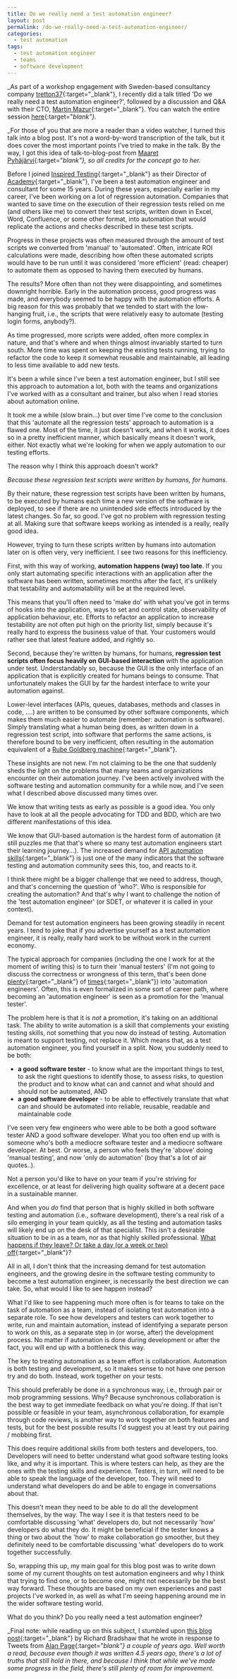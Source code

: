 ```yaml
---
title: Do we really need a test automation engineer?
layout: post
permalink: /do-we-really-need-a-test-automation-engineer/
categories:
  - test automation
tags:
  - test automation engineer
  - teams
  - software development
---
```

_As part of a workshop engagement with Sweden-based consultancy company [tretton37](https://tretton37.com/){:target="_blank"}, I recently did a talk titled 'Do we really need a test automation engineer?', followed by a discussion and Q&A with their CTO, [Martin Mazur](https://se.linkedin.com/in/mazur){:target="_blank"}. You can watch the entire session [here](https://www.youtube.com/watch?v=B2o2YFq6C2Y){:target="_blank"}._

_For those of you that are more a reader than a video watcher, I turned this talk into a blog post. It's not a word-by-word transcription of the talk, but it does cover the most important points I've tried to make in the talk. By the way, I got this idea of talk-to-blog-post from [Maaret Pyhäjärvi](https://maaretp.com/){:target="_blank"}, so all credits for the concept go to her._

Before I joined [Inspired Testing](https://www.inspiredtesting.com/){:target="_blank"} as their Director of [Academy](https://www.inspiredtesting.com/academy){:target="_blank"}, I've been a test automation engineer and consultant for some 15 years. During these years, especially earlier in my career, I've been working on a lot of regression automation. Companies that wanted to save time on the execution of their regression tests relied on me (and others like me) to convert their test scripts, written down in Excel, Word, Confluence, or some other format, into automation that would replicate the actions and checks described in these test scripts.

Progress in these projects was often measured through the amount of test scripts we converted from 'manual' to 'automated'. Often, intricate ROI calculations were made, describing how often these automated scripts would have to be run until it was considered 'more efficient' (read: cheaper) to automate them as opposed to having them executed by humans.

The results? More often than not they were disappointing, and sometimes downright horrible. Early in the automation process, good progress was made, and everybody seemed to be happy with the automation efforts. A big reason for this was probably that we tended to start with the low-hanging fruit, i.e., the scripts that were relatively easy to automate (testing login forms, anybody?).

As time progressed, more scripts were added, often more complex in nature, and that's where and when things almost invariably started to turn south. More time was spent on keeping the existing tests running, trying to refactor the code to keep it somewhat reusable and maintainable, all leading to less time available to add new tests.

It's been a while since I've been a test automation engineer, but I still see this approach to automation a lot, both with the teams and organizations I've worked with as a consultant and trainer, but also when I read stories about automation online.

It took me a while (slow brain...) but over time I've come to the conclusion that this 'automate all the regression tests' approach to automation is a flawed one. Most of the time, it just doesn't work, and when it works, it does so in a pretty inefficient manner, which basically means it doesn't work, either. Not exactly what we're looking for when we apply automation to our testing efforts.

The reason why I think this approach doesn't work?

_Because these regression test scripts were written by humans, for humans._

By their nature, these regression test scripts have been written by humans, to be executed by humans each time a new version of the software is deployed, to see if there are no unintended side effects introduced by the latest changes. So far, so good. I've got no problem with regression testing at all. Making sure that software keeps working as intended is a really, really good idea.

However, trying to turn these scripts written by humans into automation later on is often very, very inefficient. I see two reasons for this inefficiency.

First, with this way of working, **automation happens (way) too late**. If you only start automating specific interactions with an application after the software has been written, sometimes months after the fact, it's unlikely that testability and automatability will be at the required level.

This means that you'll often need to 'make do' with what you've got in terms of hooks into the application, ways to set and control state, observability of application behaviour, etc. Efforts to refactor an application to increase testability are not often put high on the priority list, simply because it's really hard to express the business value of that. Your customers would rather see that latest feature added, and rightly so. 

Second, because they're written by humans, for humans, **regression test scripts often focus heavily on GUI-based interaction** with the application under test. Understandably so, because the GUI is the only interface of an application that is explicitly created for humans beings to consume. That unfortunately makes the GUI by far the hardest interface to write your automation against.

Lower-level interfaces (APIs, queues, databases, methods and classes in code, ....) are written to be consumed by other software components, which makes them much easier to automate (remember: automation is software). Simply translating what a human being does, as written down in a regression test script, into software that performs the same actions, is therefore bound to be very inefficient, often resulting in the automation equivalent of a [Rube Goldberg machine](https://en.wikipedia.org/wiki/Rube_Goldberg_machine){:target="_blank"}.

These insights are not new. I'm not claiming to be the one that suddenly sheds the light on the problems that many teams and organizations encounter on their automation journey. I've been actively involved with the software testing and automation community for a while now, and I've seen what I described above discussed many times over.

We know that writing tests as early as possible is a good idea. You only have to look at all the people advocating for TDD and BDD, which are two different manifestations of this idea.

We know that GUI-based automation is the hardest form of automation (it still puzzles me that that's where so many test automation engineers start their learning journey...). The increased demand for [API automation skills](https://www.inspiredtesting.com/academy/api-testing-course){:target="_blank"} is just one of the many indicators that the software testing and automation community sees this, too, and reacts to it.

I think there might be a bigger challenge that we need to address, though, and that's concerning the question of 'who?'. Who is responsible for creating the automation? And that's why I want to challenge the notion of the 'test automation engineer' (or SDET, or whatever it is called in your context).

Demand for test automation engineers has been growing steadily in recent years. I tend to joke that if you advertise yourself as a test automation engineer, it is really, really hard work to be without work in the current economy.

The typical approach for companies (including the one I work for at the moment of writing this) is to turn their 'manual testers' (I'm not going to discuss the correctness or wrongness of this term, that's been done [plenty](https://visible-quality.blogspot.com/2018/09/three-kinds-of-testing.html){:target="_blank"} of [times](https://www.developsense.com/blog/2017/11/the-end-of-manual-testing/){:target="_blank"}) into 'automation engineers'. Often, this is even formalized in some sort of career path, where becoming an 'automation engineer' is seen as a promotion for the 'manual tester'.

The problem here is that it is _not_ a promotion, it's taking on an additional task. The ability to write automation is a skill that complements your existing testing skills, not something that you now do instead of testing. Automation is meant to support testing, not replace it. Which means that, as a test automation engineer, you find yourself in a split. Now, you suddenly need to be both:

* **a good software tester** - to know what are the important things to test, to ask the right questions to identify those, to assess risks, to question the product and to know what can and cannot and what should and should not be automated, AND
* **a good software developer** - to be able to effectively translate that what can and should be automated into reliable, reusable, readable and maintainable code

I've seen very few engineers who were able to be both a good software tester AND a good software developer. What you too often end up with is someone who's both a mediocre software tester and a mediocre software developer. At best. Or worse, a person who feels they're 'above' doing 'manual testing', and now 'only do automation' (boy that's a lot of air quotes..).

Not a person you'd like to have on your team if you're striving for excellence, or at least for delivering high quality software at a decent pace in a sustainable manner.

And when you _do_ find that person that is highly skilled in both software testing and automation (i.e., software development), there's a real risk of a silo emerging in your team quickly, as all the testing and automation tasks will likely end up on the desk of that specialist. This isn't a desirable situation to be in as a team, nor as that highly skilled professional. [What happens if they leave? Or take a day (or a week or two) off](https://en.wikipedia.org/wiki/Bus_factor){:target="_blank"}?

All in all, I don't think that the increasing demand for test automation engineers, and the growing desire in the software testing community to become a test automation engineer, is necessarily the best direction we can take. So, what would I like to see happen instead?

What I'd like to see happening much more often is for teams to take on the task of automation as a team, instead of isolating test automation into a separate role. To see how developers and testers can work together to write, run and maintain automation, instead of identifying a separate person to work on this, as a separate step in (or worse, after) the development process. No matter if automation is done during development or after the fact, you will end up with a bottleneck this way.

The key to treating automation as a team effort is collaboration. Automation is both testing and development, so it makes sense to not have one person try and do both. Instead, work together on your tests.

This should preferably be done in a synchronous way, i.e., through pair or mob programming sessions. Why? Because synchronous collaboration is the best way to get immediate feedback on what you're doing. If that isn't possible or feasible in your team, asynchronous collaboration, for example through code reviews, is another way to work together on both features and tests, but for the best possible results I'd suggest you at least try out pairing / mobbing first.

This does require additional skills from both testers and developers, too. Developers will need to better understand what good software testing looks like, and why it is important. This is where testers can help, as they are the ones with the testing skills and experience. Testers, in turn, will need to be able to speak the language of the developer, too. They will need to understand what developers do and be able to engage in conversations about that.

This doesn't mean they need to be able to do all the development themselves, by the way. The way I see it is that testers need to be comfortable discussing 'what' developers do, but not necessarily 'how' developers do what they do. It might be beneficial if the tester knows a thing or two about the 'how' to make collaboration go smoother, but they definitely need to be comfortable discussing 'what' developers do to work together successfully.

So, wrapping this up, my main goal for this blog post was to write down some of my current thoughts on test automation engineers and why I think that trying to find one, or to become one, might not necessarily be the best way forward. These thoughts are based on my own experiences and past projects I've worked in, as well as what I'm seeing happening around me in the wider software testing world.

What do you think? Do you really need a test automation engineer?

_Final note: while reading up on this subject, I stumbled upon [this blog post](https://thefriendlytester.co.uk/2017/07/a-look-at-test-automation-and-test-automators){:target="_blank"} by Richard Bradshaw that he wrote in response to Tweets from [Alan Page](https://www.linkedin.com/in/a-l-a-n){:target="_blank"} a couple of years ago. Well worth a read, because even though it was written 4.5 years ago, there's a lot of truths that still hold in there, and because I think that while we've made some progress in the field, there's still plenty of room for improvement._